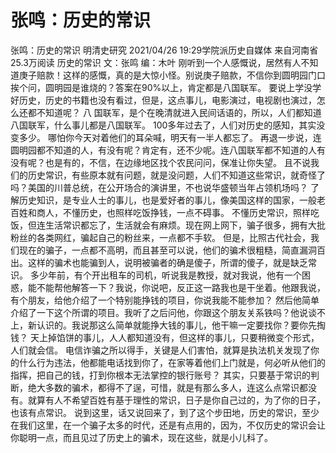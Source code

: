 # 张鸣：历史的常识

张鸣：历史的常识
明清史研究
2021/04/26 19:29学院派历史自媒体   来自河南省
25.3万阅读
历史的常识
文：张鸣 编：木叶
刚听到一个人感慨说，居然有人不知道庚子赔款！这样的感慨，真的是大惊小怪。别说庚子赔款，不信你到圆明园门口挨个问，圆明园是谁烧的？答案在90%以上，肯定都是八国联军。
要说上学没学好历史，历史的书籍也没有看过，但是，这点事儿，电影演过，电视剧也演过，怎么还都不知道呢？
八 国联军，是个在晚清就进入民间话语的，所以，人们都知道八国联军，什么事儿都是八国联军。 100多年过去了，人们对历史的感知，其实没变多少。 哪怕你今天对着他们的耳朵喊，明天有一半人都忘了。
再退一步说，连圆明园都不知道的人，有没有呢？肯定有，还不少呢。连八国联军都不知道的人有没有呢？也是有的，不信，在边缘地区找个农民问问，保准让你失望。
且不说我们的历史常识，有些原本就有问题，就是没问题，人们不知道这些常识，就奇怪了吗？美国的川普总统，在公开场合的演讲里，不也说华盛顿当年占领机场吗？
了解历史知识，是专业人士的事儿，也是爱好者的事儿，像美国这样的国家，一般老百姓和商人，不懂历史，也照样吃饭挣钱，一点不碍事。
不懂历史常识，照样吃饭，但连生活常识都忘了，生活就会有麻烦。现在网上网下，骗子很多，拥有大批粉丝的各类网红，骗起自己的粉丝来，一点都不手软。
但是，比照古代社会，我们现在的骗子，一点都不高明，而且甚至可以说，他们的骗术很粗糙，简直漏洞百出。这样的骗术也能骗到人，说明被骗者的确是傻子，所谓的傻子，就是缺乏常识。
多少年前，有个开出租车的司机，听说我是教授，就对我说，他有一个困惑，能不能帮他解答一下？我说，你说吧，反正这一路我也是干坐着。他跟我说，有个朋友，给他介绍了一个特别能挣钱的项目，你说我能不能参加？
然后他简单介绍了一下这个所谓的项目。我听了之后问他，你跟这个朋友关系铁吗？他说谈不上，新认识的。我说那这么简单就能挣大钱的事儿，他干嘛一定要找你？要你先掏钱？
天上掉馅饼的事儿，人人都知道没有，但这样的事儿，只要稍微变个形式，人们就会信。
电信诈骗之所以得手，关键是人们害怕，就算是执法机关发现了你的什么行为违法，他都能电话找到你了，在家等着他们上门就是，何必听从他们的指挥，把自己的钱，打到你根本无法掌控的银行账号？
其实，只要基于常识的判断，绝大多数的骗术，都得不了逞，可惜，就是有那么多人，连这么点常识都没有。就算有人不希望百姓有基于理性的常识，日子是你自己过的，为了你的日子，也该有点常识。
说到这里，话又说回来了，到了这个步田地，历史的常识，至少在我们这里，在一个骗子太多的时代，还是有点用的，因为，不仅历史的常识会让你聪明一点，而且见过了历史上的骗术，现在这些，就是小儿科了。
